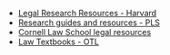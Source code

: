 - [Legal Research Resources - Harvard](https://guides.library.harvard.edu/free)
- [Research guides and resources - PLS](https://libraryguides.law.pace.edu/free)
- [Cornell Law School legal resources](https://www.law.cornell.edu/)
- [Law Textbooks - OTL](https://open.umn.edu/opentextbooks/subjects/law)
